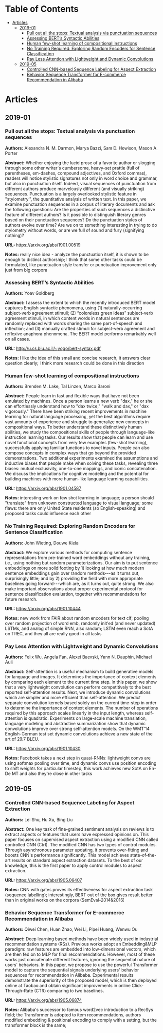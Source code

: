 
Table of Contents
=================

* [Articles](#articles)
  * [2019\-01](#2019-01)
    * [Pull out all the stops: Textual analysis via punctuation sequences](#pull-out-all-the-stops-textual-analysis-via-punctuation-sequences)
    * [Assessing BERT’s Syntactic Abilities](#assessing-berts-syntactic-abilities)
    * [Human few\-shot learning of compositional instructions](#human-few-shot-learning-of-compositional-instructions)
    * [No Training Required: Exploring Random Encoders for Sentence Classification](#no-training-required-exploring-random-encoders-for-sentence-classification)
    * [Pay Less Attention with Lightweight and Dynamic Convolutions](#pay-less-attention-with-lightweight-and-dynamic-convolutions)
  * [2019\-05](#2019-05)
    * [Controlled CNN\-based Sequence Labeling for Aspect Extraction](#controlled-cnn-based-sequence-labeling-for-aspect-extraction)
    * [Behavior Sequence Transformer for E\-commerce Recommendation in Alibaba](#behavior-sequence-transformer-for-e-commerce-recommendation-in-alibaba)

Articles
========
## 2019-01
### Pull out all the stops: Textual analysis via punctuation sequences

**Authors:** Alexandra N. M. Darmon, Marya Bazzi, Sam D. Howison, Mason A. Porter

**Abstract:** Whether enjoying the lucid prose of a favorite author or slogging through some other writer's cumbersome, heavy-set prattle (full of parentheses, em-dashes, compound adjectives, and Oxford commas), readers will notice stylistic signatures not only in word choice and grammar, but also in punctuation itself. Indeed, visual sequences of punctuation from different authors produce marvelously different (and visually striking) sequences. Punctuation is a largely overlooked stylistic feature in "stylometry'', the quantitative analysis of written text. In this paper, we examine punctuation sequences in a corpus of literary documents and ask the following questions: Are the properties of such sequences a distinctive feature of different authors? Is it possible to distinguish literary genres based on their punctuation sequences? Do the punctuation styles of authors evolve over time? Are we on to something interesting in trying to do stylometry without words, or are we full of sound and fury (signifying nothing)?

**URL:** https://arxiv.org/abs/1901.00519

**Notes:** really nice idea - analyze the punctuation itself, it is shown to be enough to distinct authorship; I think that some other tasks could be formulated, like punctuation style transfer or punctuation improvement only just from big corpora

### Assessing BERT’s Syntactic Abilities

**Authors:** Yoav Goldberg

**Abstract:** I assess the extent to which the recently introduced BERT model captures English syntactic phenomena, using (1) naturally-occurring subject-verb agreement stimuli; (2) “coloreless green ideas” subject-verb agreement stimuli, in which content words in natural sentences are randomly replaced with words sharing the same part-of-speech and inflection; and (3) manually crafted stimuli for subject-verb agreement and reflexive anaphora phenomena. The BERT model performs remarkably well on all cases.

**URL:** http://u.cs.biu.ac.il/~yogo/bert-syntax.pdf

**Notes:** I like the idea of this small and concise research, it answers clear question clearly; I think more research could be done in this direction

### Human few-shot learning of compositional instructions

**Authors:** Brenden M. Lake, Tal Linzen, Marco Baroni

**Abstract:** People learn in fast and flexible ways that have not been emulated by machines. Once a person learns a new verb "dax," he or she can effortlessly understand how to "dax twice," "walk and dax," or "dax vigorously." There have been striking recent improvements in machine learning for natural language processing, yet the best algorithms require vast amounts of experience and struggle to generalize new concepts in compositional ways. To better understand these distinctively human abilities, we study the compositional skills of people through language-like instruction learning tasks. Our results show that people can learn and use novel functional concepts from very few examples (few-shot learning), successfully applying familiar functions to novel inputs. People can also compose concepts in complex ways that go beyond the provided demonstrations. Two additional experiments examined the assumptions and inductive biases that people make when solving these tasks, revealing three biases: mutual exclusivity, one-to-one mappings, and iconic concatenation. We discuss the implications for cognitive modeling and the potential for building machines with more human-like language learning capabilities.

**URL:** https://arxiv.org/abs/1901.04587

**Notes:** interesting work on few shot learning in language; a person should "translate" from unknown constructed language to visual language; some flaws: there are only United State residents (so English-speaking) and proposed tasks could influence each other

### No Training Required: Exploring Random Encoders for Sentence Classification

**Authors:** John Wieting, Douwe Kiela

**Abstract:** We explore various methods for computing sentence representations from pre-trained word embeddings without any training, i.e., using nothing but random parameterizations. Our aim is to put sentence embeddings on more solid footing by 1) looking at how much modern sentence embeddings gain over random methods---as it turns out, surprisingly little; and by 2) providing the field with more appropriate baselines going forward---which are, as it turns out, quite strong. We also make important observations about proper experimental protocol for sentence classification evaluation, together with recommendations for future research.

**URL:** https://arxiv.org/abs/1901.10444

**Notes:** new work from FAIR about random encoders for text clf; pooling over random projection of word emb, randomly init'ed (and never updated) LSTMs, and analog of simple RNN, also random; LSTM even reach a SotA on TREC, and they all are really good in all tasks

### Pay Less Attention with Lightweight and Dynamic Convolutions

**Authors:** Felix Wu, Angela Fan, Alexei Baevski, Yann N. Dauphin, Michael Auli

**Abstract:** Self-attention is a useful mechanism to build generative models for language and images. It determines the importance of context elements by comparing each element to the current time step. In this paper, we show that a very lightweight convolution can perform competitively to the best reported self-attention results. Next, we introduce dynamic convolutions which are simpler and more efficient than self-attention. We predict separate convolution kernels based solely on the current time-step in order to determine the importance of context elements. The number of operations required by this approach scales linearly in the input length, whereas self-attention is quadratic. Experiments on large-scale machine translation, language modeling and abstractive summarization show that dynamic convolutions improve over strong self-attention models. On the WMT'14 English-German test set dynamic convolutions achieve a new state of the art of 29.7 BLEU.

**URL:** https://arxiv.org/abs/1901.10430

**Notes:** Facebook takes a next step in quasi-RNNs: lightweight convs are using softmax pooling over time, and dynamic convs use position encoding to shift weights for particular timestep; this work achieves new SotA on En-De MT and also they're close in other tasks

## 2019-05
### Controlled CNN-based Sequence Labeling for Aspect Extraction

**Authors:** Lei Shu, Hu Xu, Bing Liu

**Abstract:** One key task of fine-grained sentiment analysis on reviews is to extract aspects or features that users have expressed opinions on. This paper focuses on supervised aspect extraction using a modified CNN called controlled CNN (Ctrl). The modified CNN has two types of control modules. Through asynchronous parameter updating, it prevents over-fitting and boosts CNN's performance significantly. This model achieves state-of-the-art results on standard aspect extraction datasets. To the best of our knowledge, this is the first paper to apply control modules to aspect extraction.

**URL:** https://arxiv.org/abs/1905.06407

**Notes:** CNN with gates proves its effectiveness for aspect extraction task (sequence labelling); interestingly, BERT out of the box gives result better than in original works on the corpora (SemEval-2014&2016)

### Behavior Sequence Transformer for E-commerce Recommendation in Alibaba

**Authors:** Qiwei Chen, Huan Zhao, Wei Li, Pipei Huang, Wenwu Ou

**Abstract:** Deep learning based methods have been widely used in industrial recommendation systems (RSs). Previous works adopt an Embedding&MLP paradigm: raw features are embedded into low-dimensional vectors, which are then fed on to MLP for final recommendations. However, most of these works just concatenate different features, ignoring the sequential nature of users' behaviors. In this paper, we propose to use the powerful Transformer model to capture the sequential signals underlying users' behavior sequences for recommendation in Alibaba. Experimental results demonstrate the superiority of the proposed model, which is then deployed online at Taobao and obtain significant improvements in online Click-Through-Rate (CTR) comparing to two baselines.

**URL:** https://arxiv.org/abs/1905.06874

**Notes:** Alibaba's successor to famous word2vec introduction to a RecSys field; the Transformer is adopted to item recommendations, authors modified embedding & positional encoding to comply with a setting, but the transformer block is the same;


